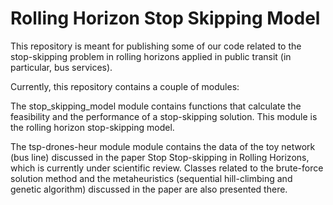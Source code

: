 # Rolling Horizon Stop Skipping Model

This repository is meant for publishing some of our code related to the stop-skipping problem in rolling horizons applied in public transit (in particular, bus services).

Currently, this repository contains a couple of modules:

The stop_skipping_model module contains functions that calculate the feasibility and the performance of a stop-skipping solution. This module is the rolling horizon stop-skipping model. 

The tsp-drones-heur module module contains the data of the toy network (bus line) discussed in the paper Stop Stop-skipping in Rolling Horizons, which is currently under scientific review. Classes related to the brute-force solution method and the metaheuristics (sequential hill-climbing and genetic algorithm) discussed in the paper are also presented there.
